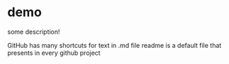 # demo
some description!

GitHub has many shortcuts for text in .md file
readme is a default file that presents in every github project

